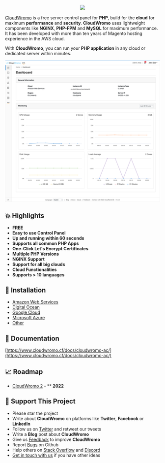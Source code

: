 <p align="center">
  <a href="https://www.cloudwromo.cf" target="_blank">
    <img src="https://www.cloudwromo.cf/assets/images/logo.svg?v=0.0.2">
  </a>
</p>

[CloudWromo](https://www.cloudwromo.cf) is a free server control panel for **PHP**, build for the **cloud** for maximum **performance** and **security**.
**CloudWromo** uses lightweight components like **NGINX**, **PHP-FPM** and **MySQL** for maximum performance.
It has been developed with more than ten years of Magento hosting experience in the AWS cloud.

With **CloudWromo**, you can run your **PHP application** in any cloud or dedicated server within minutes.

<p align="center">
  <a href="https://www.cloudwromo.cf" target="_blank">
    <img src="/assets/images/cloudwromo.svg?v=0.0.4">
  </a>
</p>

## :boom: Highlights

* **FREE**
* **Easy to use Control Panel**
* **Up and running within 60 seconds**
* **Supports all common PHP Apps**
* **One-Click Let's Encrypt Certificates**
* **Multiple PHP Versions**
* **NGINX Support**
* **Support for all big clouds**
* **Cloud Functionalities**
* **Supports > 10 languages**

## :floppy_disk: Installation

* [Amazon Web Services](https://www.cloudwromo.cf/docs/cloudwromo-ac/installation-aws)
* [Digital Ocean](https://www.cloudwromo.cf/docs/cloudwromo-ac/installation-digital-ocean-marketplace)
* [Google Cloud](https://www.cloudwromo.cf/docs/cloudwromo-ac/installation-google-cloud)
* [Microsoft Azure](https://www.cloudwromo.cf/docs/cloudwromo-ac/installation-microsoft-azure)
* [Other](https://www.cloudwromo.cf/docs/cloudwromo-ac/installation-other)

## :green_book: Documentation

[https://www.cloudwromo.cf/docs/cloudwromo-ac/](https://www.cloudwromo.cf/docs/cloudwromo-ac/)

## :chart_with_upwards_trend: Roadmap

* [CloudWromo 2](https://github.com/cloud-wromo/cloudwromo-ac/projects) - ** **2022**

## :sparkling_heart: Support This Project

* Please star the project
* Write about **CloudWromo** on platforms like **Twitter**, **Facebook** or **LinkedIn**
* Follow us on [Twitter](https://twitter.com/cloudwromo_io) and retweet our tweets
* Write a **Blog** post about **CloudWromo**
* Give us [Feedback](https://www.cloudwromo.cf/feedback/) to improve **CloudWromo**
* Report [Bugs](https://github.com/cloud-wromo/cloudwromo-ac/issues) on Github
* Help others on [Stack Overflow](https://stackoverflow.com/questions/tagged/cloudwromo) and [Discord](https://discord.cloudwromo.cf/)
* [Get in touch with us](https://www.cloudwromo.cf/contact/) if you have other ideas
